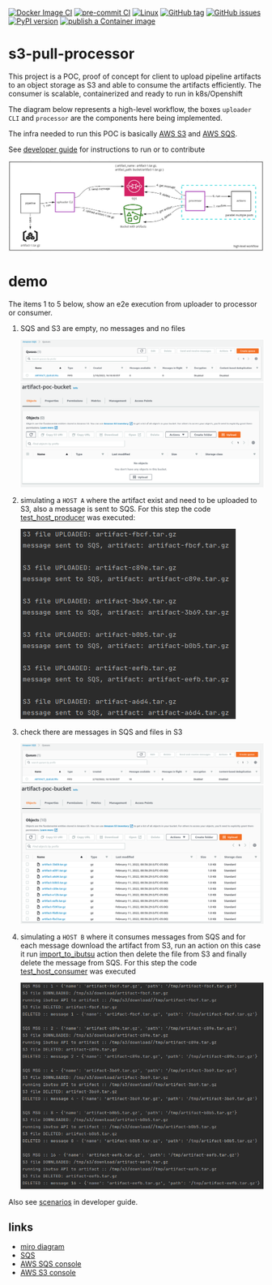 [![Docker Image CI](https://github.com/eduardocerqueira/s3-pull-processor/actions/workflows/docker-image.yml/badge.svg?branch=main)](https://github.com/eduardocerqueira/s3-pull-processor/actions/workflows/docker-image.yml)
[![pre-commit CI](https://github.com/eduardocerqueira/s3-pull-processor/actions/workflows/pylint.yml/badge.svg?branch=main)](https://github.com/eduardocerqueira/s3-pull-processor/actions/workflows/pylint.yml)
[![Linux](https://svgshare.com/i/Zhy.svg)](https://svgshare.com/i/Zhy.svg)
[![GitHub tag](https://img.shields.io/github/tag/eduardocerqueira/s3-pull-processor.svg)](https://GitHub.com/eduardocerqueira/s3-pull-processor/tags/)
[![GitHub issues](https://img.shields.io/github/issues/eduardocerqueira/s3-pull-processor.svg)](https://GitHub.com/eduardocerqueira/s3-pull-processor/issues/)
[![PyPI version](https://badge.fury.io/py/s3-pull-processor.svg)](https://badge.fury.io/py/s3-pull-processor)
[![publish a Container image](https://github.com/eduardocerqueira/s3-pull-processor/actions/workflows/publish-container.yml/badge.svg)](https://github.com/eduardocerqueira/s3-pull-processor/actions/workflows/publish-container.yml)

# s3-pull-processor

This project is a POC, proof of concept for client to upload pipeline artifacts to an object storage as S3 and able
to consume the artifacts efficiently. The consumer is scalable, containerized and ready to run in k8s/Openshift

The diagram below represents a high-level workflow, the boxes `uploader CLI` and `processor` are the components here
being implemented.

The infra needed to run this POC is basically [AWS S3](https://aws.amazon.com/s3/) and
[AWS SQS](https://aws.amazon.com/sqs/).

See [developer guide](doc/developer_guide.md) for instructions to run or to contribute

![diagram](doc/img/diagram_workflow.png)

# demo

The items 1 to 5 below, show an e2e execution from uploader to processor or consumer.

1. SQS and S3 are empty, no messages and no files

    ![sqs_empty](doc/img/demo_sqs_empty.png)
    ![s3_empty](doc/img/demo_s3_empty.png)


2. simulating a `HOST A` where the artifact exist and need to be uploaded to S3, also a message is sent to SQS.
For this step the code [test_host_producer](test/test_e2e.py) was executed:

    ![host_A](doc/img/demo_host_uploader.png)


3. check there are messages in SQS and files in S3

    ![sqs_full](doc/img/demo_sqs_msg_created.png)
    ![s3_full](doc/img/demo_s3_file_uploaded.png)


5. simulating a `HOST B` where it consumes messages from SQS and for each message download the artifact from S3,
run an action on this case it run [import_to_ibutsu](s3_pull_processor/actions.py) action then delete the file
from S3 and finally delete the message from SQS. For this step the code [test_host_consumer](test/test_e2e.py) was executed

    ![host_B](doc/img/demo_host_consumer.png)


Also see [scenarios](doc/developer_guide.md#scenarios) in developer guide.

## links
* [miro diagram](https://miro.com/app/board/uXjVOOPt_g4=/)
* [SQS](https://docs.aws.amazon.com/AWSSimpleQueueService/latest/SQSDeveloperGuide/sqs-using-send-message-with-attributes.html)
* [AWS SQS console](https://us-east-2.console.aws.amazon.com/sqs/v2/home?region=us-east-2#/queues)
* [AWS S3 console](https://s3.console.aws.amazon.com/s3/buckets/artifact-poc-bucket?region=us-east-2&tab=objects)
